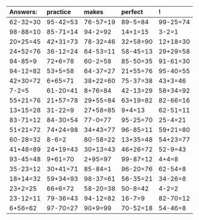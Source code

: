 | Answers: | practice | makes | perfect | ! |
| :--- | :--- | :--- | :--- | :--- |
| 62-32=30 | 95-42=53 | 76-57=19 | 89-5=84 | 99-25=74 | 
| 98-88=10 | 85-71=14 | 94-2=92 | 14+1=15 | 3-2=1 | 
| 20+25=45 | 42+31=73 | 78-32=46 | 32+58=90 | 12+18=30 | 
| 24+52=76 | 36-12=24 | 64-53=11 | 58-45=13 | 29+29=58 | 
| 94-85=9 | 72+6=78 | 60-2=58 | 85-50=35 | 91-61=30 | 
| 94-12=82 | 53+5=58 | 64-37=27 | 21+55=76 | 95-40=55 | 
| 42+30=72 | 6+65=71 | 38+22=60 | 75-37=38 | 43+3=46 | 
| 7-2=5 | 61-20=41 | 8+76=84 | 42-13=29 | 58+34=92 | 
| 55+21=76 | 21+57=78 | 29+55=84 | 63+19=82 | 82-66=16 | 
| 13+15=28 | 31-22=9 | 27+58=85 | 9+4=13 | 62-51=11 | 
| 83-71=12 | 84-30=54 | 77-0=77 | 95-25=70 | 25-4=21 | 
| 51+21=72 | 74+24=98 | 34+43=77 | 96-85=11 | 59+21=80 | 
| 60-28=32 | 8-6=2 | 80-58=22 | 13+35=48 | 54+23=77 | 
| 41+48=89 | 24+19=43 | 30+13=43 | 46+26=72 | 52-9=43 | 
| 93-45=48 | 9+61=70 | 2+95=97 | 99-87=12 | 4+4=8 | 
| 35-23=12 | 30+41=71 | 85-84=1 | 96-20=76 | 62-54=8 | 
| 18+14=32 | 59+34=93 | 98-37=61 | 56-35=21 | 34-26=8 | 
| 23+2=25 | 66+6=72 | 58-20=38 | 50-8=42 | 4-2=2 | 
| 23-12=11 | 79-36=43 | 94-12=82 | 16-7=9 | 82-70=12 | 
| 6+56=62 | 97-70=27 | 90+9=99 | 70-52=18 | 54-46=8 | 
